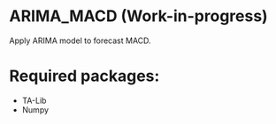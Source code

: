 # ARIMA_MACD (Work-in-progress)
Apply ARIMA model to forecast MACD.

# Required packages:
- TA-Lib
- Numpy

